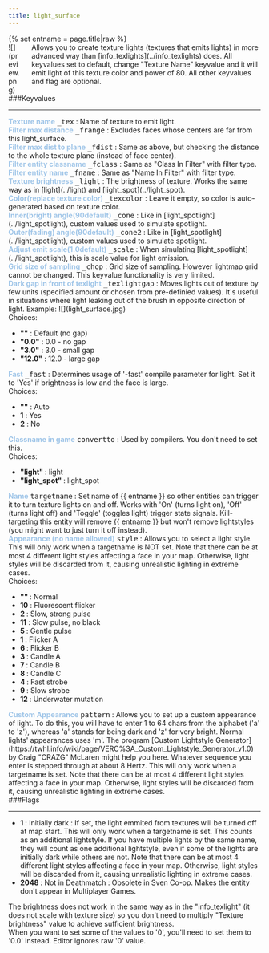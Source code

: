 ```yaml
---
title: light_surface
---
```

<div>{% set entname = page.title|raw %}</div>
<div class="container previewimg">
<div class="columns">
<div class="imagepadding column col-auto" markdown="1">![](preview.png)</div>
<div class="column entityentry" markdown="1">Allows you to create texture lights (textures that emits lights) in more advanced way than [info_texlights](../info_texlights) does. All keyvalues set to default, change "Texture Name" keyvalue and it will emit light of this texture color and power of 80. All other keyvalues and flag are optional.</div>
</div>
</div>
###Keyvalues
<hr>
<div class="entityentry" markdown="1">
<span style="color:#9fc5e8;"><b>Texture name</b></span> <kbd  class="tooltip" data-tooltip="string">_tex</kbd> :
Name of texture to emit light.
</div>
<div class="entityentry" markdown="1">
<span style="color:#9fc5e8;"><b>Filter max distance</b></span> <kbd  class="tooltip" data-tooltip="string">_frange</kbd> :
Excludes faces whose centers are far from this light_surface.
</div>
<div class="entityentry" markdown="1">
<span style="color:#9fc5e8;"><b>Filter max dist to plane</b></span> <kbd  class="tooltip" data-tooltip="string">_fdist</kbd> :
Same as above, but checking the distance to the whole texture plane (instead of face center).
</div>
<div class="entityentry" markdown="1">
<span style="color:#9fc5e8;"><b>Filter entity classname</b></span> <kbd  class="tooltip" data-tooltip="string">_fclass</kbd> :
Same as "Class In Filter" with <unknown> filter type.
</div>
<div class="entityentry" markdown="1">
<span style="color:#9fc5e8;"><b>Filter entity name</b></span> <kbd  class="tooltip" data-tooltip="string">_fname</kbd> :
Same as "Name In Filter" with <unknown> filter type.
</div>
<div class="entityentry" markdown="1">
<span style="color:#9fc5e8;"><b>Texture brightness</b></span> <kbd  class="tooltip" data-tooltip="color255">_light</kbd> :
The brightness of texture. Works the same way as in [light](../light) and [light_spot](../light_spot).
</div>
<div class="entityentry" markdown="1">
<span style="color:#9fc5e8;"><b>Color(replace texture color)</b></span> <kbd  class="tooltip" data-tooltip="color255">_texcolor</kbd> :
Leave it empty, so color is auto-generated based on texture color.
</div>
<div class="entityentry" markdown="1">
<span style="color:#9fc5e8;"><b>Inner(bright) angle(90default)</b></span> <kbd  class="tooltip" data-tooltip="string">_cone</kbd> :
Like in [light_spotlight](../light_spotlight), custom values used to simulate spotlight.
</div>
<div class="entityentry" markdown="1">
<span style="color:#9fc5e8;"><b>Outer(fading) angle(90default)</b></span> <kbd  class="tooltip" data-tooltip="string">_cone2</kbd> :
Like in [light_spotlight](../light_spotlight), custom values used to simulate spotlight.
</div>
<div class="entityentry" markdown="1">
<span style="color:#9fc5e8;"><b>Adjust emit scale(1.0default)</b></span> <kbd  class="tooltip" data-tooltip="string">_scale</kbd> :
When simulating [light_spotlight](../light_spotlight), this is scale value for light emission.
</div>
<div class="entityentry" markdown="1">
<span style="color:#9fc5e8;"><b>Grid size of sampling</b></span> <kbd  class="tooltip" data-tooltip="string">_chop</kbd> :
Grid size of sampling. However lightmap grid cannot be changed. This keyvalue functionality is very limited.
</div>
<div class="entityentry" markdown="1">
<span style="color:#9fc5e8;"><b>Dark gap in front of texlight</b></span> <kbd  class="tooltip" data-tooltip="choices">_texlightgap</kbd> :
Moves lights out of texture by few units (specified amount or chosen from pre-definied values). It's useful in situations where light leaking out of the brush in opposite direction of light. Example:
![](light_surface.jpg)
<div class="accordion">
<input type="checkbox" id="accordion-1" name="accordion-checkbox" hidden>
<label class="accordion-header" for="accordion-1">
<i class="icon icon-arrow-right mr-1"></i>
Choices:
</label>
<div class="accordion-body">
<ul>
<li><b>""</b> : Default (no gap)</li>
<li><b>"0.0"</b> : 0.0 - no gap</li>
<li><b>"3.0"</b> : 3.0 - small gap</li>
<li><b>"12.0"</b> : 12.0 - large gap</li>
</ul>
</div>
</div>
</div>
<div class="entityentry" markdown="1">
<span style="color:#9fc5e8;"><b>Fast</b></span> <kbd  class="tooltip" data-tooltip="choices">_fast</kbd> :
Determines usage of '-fast' compile parameter for light. Set it to 'Yes' if brightness is low and the face is large.
<div class="accordion">
<input type="checkbox" id="accordion-2" name="accordion-checkbox" hidden>
<label class="accordion-header" for="accordion-2">
<i class="icon icon-arrow-right mr-1"></i>
Choices:
</label>
<div class="accordion-body">
<ul>
<li><b>""</b> : Auto</li>
<li><b>1</b> : Yes</li>
<li><b>2</b> : No</li>
</ul>
</div>
</div>
</div>
<div class="entityentry" markdown="1">
<span style="color:#9fc5e8;"><b>Classname in game</b></span> <kbd  class="tooltip" data-tooltip="choices">convertto</kbd> :
Used by compilers. You don't need to set this.

<div class="accordion">
<input type="checkbox" id="accordion-3" name="accordion-checkbox" hidden>
<label class="accordion-header" for="accordion-3">
<i class="icon icon-arrow-right mr-1"></i>
Choices:
</label>
<div class="accordion-body">
<ul>
<li><b>"light" </b> : light</li>
<li><b>"light_spot" </b> : light_spot</li>
</ul>
</div>
</div>
</div>
<div class="entityentry" markdown="1">
<span style="color:#9fc5e8;"><b>Name</b></span> <kbd  class="tooltip" data-tooltip="target_source">targetname</kbd> :
Set name of {{ entname }} so other entities can trigger it to turn texture lights on and off. Works with 'On' (turns light on), 'Off' (turns light off) and 'Toggle' (toggles light) trigger state signals. Kill-targeting this entity will remove {{ entname }} but won't remove lightstyles (you might want to just turn it off instead).
</div>
<div class="entityentry" markdown="1">
<span style="color:#9fc5e8;"><b>Appearance (no name allowed)</b></span> <kbd  class="tooltip" data-tooltip="choices">style</kbd> :
Allows you to select a light style. This will only work when a targetname is NOT set. Note that there can be at most 4 different light styles affecting a face in your map. Otherwise, light styles will be discarded from it, causing unrealistic lighting in extreme cases.
<div class="accordion">
<input type="checkbox" id="accordion-4" name="accordion-checkbox" hidden>
<label class="accordion-header" for="accordion-4">
<i class="icon icon-arrow-right mr-1"></i>
Choices:
</label>
<div class="accordion-body">
<ul>
<li><b>"" </b> : Normal</li>
<li><b>10</b> : Fluorescent flicker</li>
<li><b>2 </b> : Slow, strong pulse</li>
<li><b>11</b> : Slow pulse, no black</li>
<li><b>5 </b> : Gentle pulse</li>
<li><b>1 </b> : Flicker A</li>
<li><b>6 </b> : Flicker B</li>
<li><b>3 </b> : Candle A</li>
<li><b>7 </b> : Candle B</li>
<li><b>8 </b> : Candle C</li>
<li><b>4 </b> : Fast strobe</li>
<li><b>9 </b> : Slow strobe</li>
<li><b>12 </b> : Underwater mutation</li>
</ul>
</div>
</div>
</div>
<div class="entityentry" markdown="1">
<span style="color:#9fc5e8;"><b>Custom Appearance</b></span> <kbd  class="tooltip" data-tooltip="string">pattern</kbd> :
Allows you to set up a custom appearance of light. To do this, you will have to enter 1 to 64 chars from the alphabet ('a' to 'z'), whereas 'a' stands for being dark and 'z' for very bright. Normal lights' appearances uses 'm'. The program [Custom Lightstyle Generator](https://twhl.info/wiki/page/VERC%3A_Custom_Lightstyle_Generator_v1.0) by Craig "CRAZG" McLaren might help you here. Whatever sequence you enter is stepped through at about 8 Hertz. This will only work when a targetname is set. Note that there can be at most 4 different light styles affecting a face in your map. Otherwise, light styles will be discarded from it, causing unrealistic lighting in extreme cases.
</div>
###Flags
<hr>
<div class="entityflags">
<ul>
<li class="imagepadding" markdown="1"><b>1 </b> : Initially dark : If set, the light emmited from textures will be turned off at map start. This will only work when a targetname is set. This counts as an additional lightstyle. If you have multiple lights by the same name, they will count as one additional lightstyle, even if some of the lights are initially dark while others are not. Note that there can be at most 4 different light styles affecting a face in your map. Otherwise, light styles will be discarded from it, causing unrealistic lighting in extreme cases.</li>
<li class="imagepadding" markdown="1"><b>2048 </b> : Not in Deathmatch : Obsolete in Sven Co-op. Makes the entity don't appear in Multiplayer Games.</li>
</ul>
</div>
<div class="notices blue">The brightness does not work in the same way as in the "info_texlight" (it does not scale with texture size) so you don't need to multiply "Texture brightness" value to achieve sufficient brightness.</div>
<div class="notices blue">When you want to set some of the values to '0', you'll need to set them to '0.0' instead. Editor ignores raw '0' value.</div>
